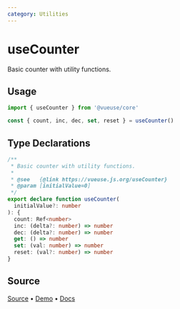 ```yaml
---
category: Utilities
---
```


# useCounter

Basic counter with utility functions.

## Usage

```js
import { useCounter } from '@vueuse/core'

const { count, inc, dec, set, reset } = useCounter()
```


<!--FOOTER_STARTS-->
## Type Declarations

```typescript
/**
 * Basic counter with utility functions.
 *
 * @see   {@link https://vueuse.js.org/useCounter}
 * @param [initialValue=0]
 */
export declare function useCounter(
  initialValue?: number
): {
  count: Ref<number>
  inc: (delta?: number) => number
  dec: (delta?: number) => number
  get: () => number
  set: (val: number) => number
  reset: (val?: number) => number
}
```

## Source

[Source](https://github.com/vueuse/vueuse/blob/master/packages/shared/useCounter/index.ts) • [Demo](https://github.com/vueuse/vueuse/blob/master/packages/shared/useCounter/demo.vue) • [Docs](https://github.com/vueuse/vueuse/blob/master/packages/shared/useCounter/index.md)


<!--FOOTER_ENDS-->